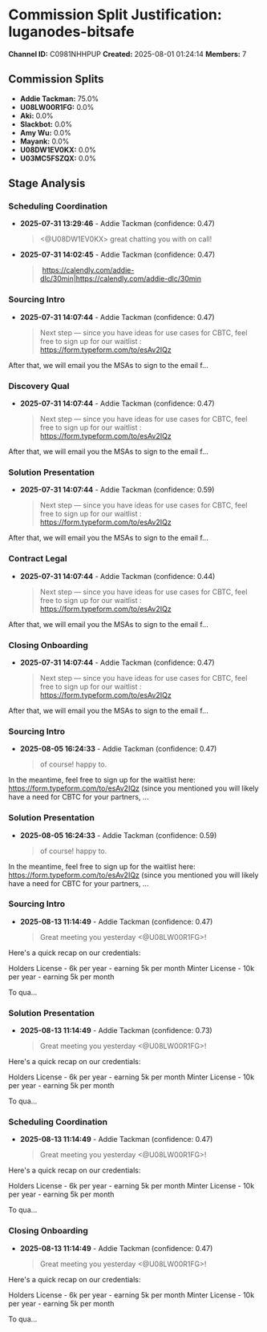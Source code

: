 # Commission Split Justification: luganodes-bitsafe

**Channel ID:** C0981NHHPUP
**Created:** 2025-08-01 01:24:14
**Members:** 7

## Commission Splits

- **Addie Tackman:** 75.0%
- **U08LW00R1FG:** 0.0%
- **Aki:** 0.0%
- **Slackbot:** 0.0%
- **Amy Wu:** 0.0%
- **Mayank:** 0.0%
- **U08DW1EV0KX:** 0.0%
- **U03MC5FSZQX:** 0.0%

## Stage Analysis

### Scheduling Coordination

- **2025-07-31 13:29:46** - Addie Tackman (confidence: 0.47)
  > <@U08DW1EV0KX> great chatting you with on call! 

- **2025-07-31 14:02:45** - Addie Tackman (confidence: 0.47)
  >  <https://calendly.com/addie-dlc/30min|https://calendly.com/addie-dlc/30min>


### Sourcing Intro

- **2025-07-31 14:07:44** - Addie Tackman (confidence: 0.47)
  > Next step — since you have ideas for use cases for CBTC, feel free to sign up for our waitlist : <https://form.typeform.com/to/esAv2IQz>


After that, we will email you the MSAs to sign to the email f...

### Discovery Qual

- **2025-07-31 14:07:44** - Addie Tackman (confidence: 0.47)
  > Next step — since you have ideas for use cases for CBTC, feel free to sign up for our waitlist : <https://form.typeform.com/to/esAv2IQz>


After that, we will email you the MSAs to sign to the email f...

### Solution Presentation

- **2025-07-31 14:07:44** - Addie Tackman (confidence: 0.59)
  > Next step — since you have ideas for use cases for CBTC, feel free to sign up for our waitlist : <https://form.typeform.com/to/esAv2IQz>


After that, we will email you the MSAs to sign to the email f...

### Contract Legal

- **2025-07-31 14:07:44** - Addie Tackman (confidence: 0.44)
  > Next step — since you have ideas for use cases for CBTC, feel free to sign up for our waitlist : <https://form.typeform.com/to/esAv2IQz>


After that, we will email you the MSAs to sign to the email f...

### Closing Onboarding

- **2025-07-31 14:07:44** - Addie Tackman (confidence: 0.47)
  > Next step — since you have ideas for use cases for CBTC, feel free to sign up for our waitlist : <https://form.typeform.com/to/esAv2IQz>


After that, we will email you the MSAs to sign to the email f...

### Sourcing Intro

- **2025-08-05 16:24:33** - Addie Tackman (confidence: 0.47)
  > of course! happy to.

In the meantime, feel free to sign up for the waitlist here: <https://form.typeform.com/to/esAv2IQz>
(since you mentioned you will likely have a need for CBTC for your partners, ...

### Solution Presentation

- **2025-08-05 16:24:33** - Addie Tackman (confidence: 0.59)
  > of course! happy to.

In the meantime, feel free to sign up for the waitlist here: <https://form.typeform.com/to/esAv2IQz>
(since you mentioned you will likely have a need for CBTC for your partners, ...

### Sourcing Intro

- **2025-08-13 11:14:49** - Addie Tackman (confidence: 0.47)
  > Great meeting you yesterday <@U08LW00R1FG>!

Here's a quick recap on our credentials:

Holders License - 6k per year - earning 5k per month
Minter License - 10k per year - earning 5k per month

To qua...

### Solution Presentation

- **2025-08-13 11:14:49** - Addie Tackman (confidence: 0.73)
  > Great meeting you yesterday <@U08LW00R1FG>!

Here's a quick recap on our credentials:

Holders License - 6k per year - earning 5k per month
Minter License - 10k per year - earning 5k per month

To qua...

### Scheduling Coordination

- **2025-08-13 11:14:49** - Addie Tackman (confidence: 0.47)
  > Great meeting you yesterday <@U08LW00R1FG>!

Here's a quick recap on our credentials:

Holders License - 6k per year - earning 5k per month
Minter License - 10k per year - earning 5k per month

To qua...

### Closing Onboarding

- **2025-08-13 11:14:49** - Addie Tackman (confidence: 0.47)
  > Great meeting you yesterday <@U08LW00R1FG>!

Here's a quick recap on our credentials:

Holders License - 6k per year - earning 5k per month
Minter License - 10k per year - earning 5k per month

To qua...

